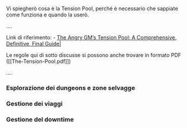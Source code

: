 Vi spiegherò cosa è la Tension Pool, perché è necessario che sappiate come funziona e quando la userò.

....

Link di riferimento:
	- [The Angry GM’s Tension Pool: A Comprehensive, Definitive, Final Guide|](https://theangrygm.com/definitive-tension-pool/)

Le regole qui di sotto discusse si possono anche trovare in formato PDF ([[The-Tension-Pool.pdf]])

....

### Esplorazione dei dungeons e zone selvagge

### Gestione dei viaggi

### Gestione del downtime

